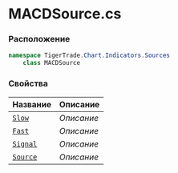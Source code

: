 
# MACDSource.cs
### Расположение
```csharp
namespace TigerTrade.Chart.Indicators.Sources  
    class MACDSource
```

### Свойства
| Название | Описание |
| --- | --- |
| [`Slow`](./Свойства/Slow.md) | *Описание* |
| [`Fast`](./Свойства/Fast.md) | *Описание* |
| [`Signal`](./Свойства/Signal.md) | *Описание* |
| [`Source`](./Свойства/Source.md) | *Описание* |
